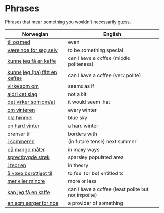 # Phrases

Phrases that mean something you wouldn't necessarily guess.

| Norwegian | English |
| --- | --- |
| [til og med](https://www.ordnett.no/search?language=no&phrase=til%20og%20med) | even |
| [være noe for seg selv](https://www.ordnett.no/search?language=no&phrase=være%20noe%20for%20seg%20selv) | to be something special |
| [kunne jeg få en kaffe](https://www.ordnett.no/search?language=no&phrase=kunne%20jeg%20få%20en%20kaffe) | can I have a coffee (middle politeness) |
| [kunne jeg (ha) fått en kaffee](https://www.ordnett.no/search?language=no&phrase=kunne%20jeg%20(ha)%20fått%20en%20kaffee) | can I have a coffee (very polite) |
| [virke som om](https://www.ordnett.no/search?language=no&phrase=virke%20som%20om) | seems as if |
| [aldri det slag](https://www.ordnett.no/search?language=no&phrase=aldri%20det%20slag) | not a bit |
| [det virker som om/at](https://www.ordnett.no/search?language=no&phrase=det%20virker%20som%20om/at) | it would seem that |
| [om vinteren](https://www.ordnett.no/search?language=no&phrase=om%20vinteren) | every winter |
| [blå himmel](https://www.ordnett.no/search?language=no&phrase=blå%20himmel) | blue sky |
| [en hard vinter](https://www.ordnett.no/search?language=no&phrase=en%20hard%20vinter) | a hard winter |
| [grenser til](https://www.ordnett.no/search?language=no&phrase=grenser%20til) | borders with |
| [i sommeren](https://www.ordnett.no/search?language=no&phrase=i%20sommeren) | (in future tense) next summer |
| [på mange måter](https://www.ordnett.no/search?language=no&phrase=på%20mange%20måter) | in many ways |
| [spredtbygde strøk](https://www.ordnett.no/search?language=no&phrase=spredtbygde%20strøk) | sparsley populated area |
| [i teorien](https://www.ordnett.no/search?language=no&phrase=i%20teorien) | in theory |
| [å være berettiget til](https://www.ordnett.no/search?language=no&phrase=å%20være%20berettiget%20til) | to feel (or be) entitled to |
| [mer eller mindre](https://www.ordnett.no/search?language=no&phrase=mer%20eller%20mindre) | more or less |
| [kan jeg få en kaffe](https://www.ordnett.no/search?language=no&phrase=kan%20jeg%20få%20en%20kaffe) | can I have a coffee (least polite but not impolite) |
| [en som sørger for noe](https://www.ordnett.no/search?language=no&phrase=en%20som%20sørger%20for%20noe) | a provider of something |

